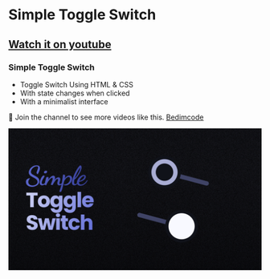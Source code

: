 # Simple Toggle Switch
## [Watch it on youtube](https://youtu.be/-sXRyNyztnc)
### Simple Toggle Switch

- Toggle Switch Using HTML & CSS
- With state changes when clicked
- With a minimalist interface

💙 Join the channel to see more videos like this. [Bedimcode](https://www.youtube.com/c/Bedimcode)

![preview img](/preview.png)

